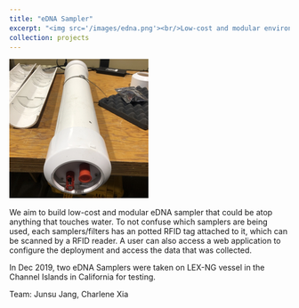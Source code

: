 ```yaml
---
title: "eDNA Sampler"
excerpt: "<img src='/images/edna.png'><br/>Low-cost and modular environmental DNA (eDNA) sampler that is readily deployable"
collection: projects
---
```


![edna](/images/edna.png)

We aim to build low-cost and modular eDNA sampler that could be atop anything that touches water. To not confuse which samplers are being used, each samplers/filters has an potted RFID tag attached to it, which can be scanned by a RFID reader. A user can also access a web application to configure the deployment and access the data that was collected.

In Dec 2019, two eDNA Samplers were taken on LEX-NG vessel in the Channel Islands in California for testing. 

Team: Junsu Jang, Charlene Xia